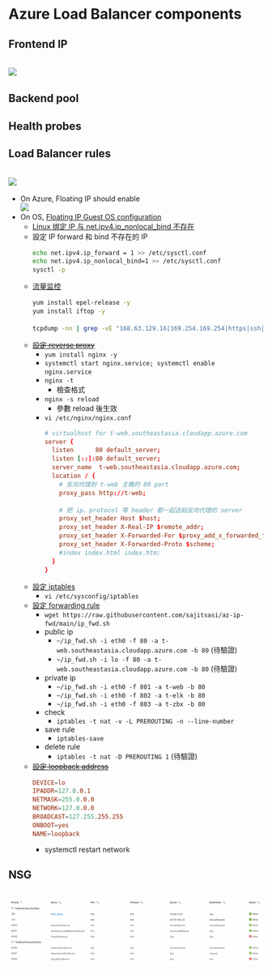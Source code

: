 # Azure Load Balancer components
## Frontend IP
<br><img src="https://docs.microsoft.com/en-us/azure/load-balancer/media/load-balancer-overview/load-balancer.png">

## Backend pool
## Health probes
## Load Balancer rules
<br><img src="https://docs.microsoft.com/en-us/azure/load-balancer/media/load-balancer-components/lbrules.png" width=600>

- On Azure, Floating IP should enable
    <br><img src="https://docs.microsoft.com/en-us/azure/load-balancer/media/load-balancer-multivip-overview/load-balancer-multivip-dsr.png">
- On OS, [Floating IP Guest OS configuration](https://docs.microsoft.com/en-us/azure/load-balancer/load-balancer-floating-ip#floating-ip-guest-os-configuration)
    - [Linux 绑定 IP 与 net.ipv4.ip_nonlocal_bind 不存在](https://www.igiftidea.com/article/11556082942.html)
    - 設定 IP forward 和 bind 不存在的 IP
        ```bash
        echo net.ipv4.ip_forward = 1 >> /etc/sysctl.conf
        echo net.ipv4.ip_nonlocal_bind=1 >> /etc/sysctl.conf
        sysctl -p
        ```
    - [流量监控](https://www.geeksforgeeks.org/how-to-install-nload-in-linux/)
        ```bash
        yum install epel-release -y
        yum install iftop -y

        tcpdump -nn | grep -vE "168.63.129.16|169.254.169.254|https|ssh|ntp" | grep http
        ```
    - ~~[設定 reverse proxy](https://www.maxlist.xyz/2020/06/18/flask-nginx/)~~
        - `yum install nginx -y`
        - `systemctl start nginx.service; systemctl enable nginx.service`
        - `nginx -t`
            - 檢查格式
        - `nginx -s reload`
            - 參數 reload 後生效
        - `vi /etc/nginx/nginx.conf`
            ```conf
            # virtualhost for t-web.southeastasia.cloudapp.azure.com
            server {
              listen      80 default_server;
              listen [::]:80 default_server;
              server_name  t-web.southeastasia.cloudapp.azure.com;
              location / {
                # 反向代理到 t-web 主機的 80 port
                proxy_pass http://t-web;

                # 把 ip、protocol 等 header 都一起送給反向代理的 server
                proxy_set_header Host $host;
                proxy_set_header X-Real-IP $remote_addr;
                proxy_set_header X-Forwarded-For $proxy_add_x_forwarded_for;
                proxy_set_header X-Forwarded-Proto $scheme;
                #index index.html index.htm;
              }
            }
            ```
    - [設定 iptables](http://www.noobyard.com/article/p-urmalkcy-t.html)
        - `vi /etc/sysconfig/iptables`
    - [設定 forwarding rule](https://docs.microsoft.com/en-us/azure/data-factory/tutorial-managed-virtual-network-on-premise-sql-server#creating-forwarding-rule-to-endpoint)
        - `wget https://raw.githubusercontent.com/sajitsasi/az-ip-fwd/main/ip_fwd.sh`
        - public ip
            - `~/ip_fwd.sh -i eth0 -f 80 -a t-web.southeastasia.cloudapp.azure.com -b 80` (待驗證)
            - `~/ip_fwd.sh -i lo -f 80 -a t-web.southeastasia.cloudapp.azure.com -b 80` (待驗證)
        - private ip
            - `~/ip_fwd.sh -i eth0 -f 801 -a t-web -b 80`
            - `~/ip_fwd.sh -i eth0 -f 802 -a t-elk -b 80`
            - `~/ip_fwd.sh -i eth0 -f 803 -a t-zbx -b 80`
        - check
            - `iptables -t nat -v -L PREROUTING -n --line-number`
        - save rule
            - `iptables-save`
        - delete rule
            - `iptables -t nat -D PREROUTING 1` (待驗證)
    - ~~[設定 loopback address](https://leoprosoho.pixnet.net/blog/post/27398897)~~
        ```conf
        DEVICE=lo
        IPADDR=127.0.0.1
        NETMASK=255.0.0.0
        NETWORK=127.0.0.0
        BROADCAST=127.255.255.255
        ONBOOT=yes
        NAME=loopback
        ```
        - systemctl restart network

## NSG
<br><img src="../../../img/cloud/azure/lb-float-ip-nsg.png">